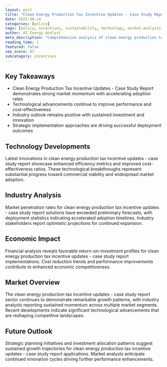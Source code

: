 ```yaml
---
layout: post
title: "Clean Energy Production Tax Incentive Updates - Case Study Report"
date: 2025-08-14
categories: [policy]
tags: [policy, incentives, sustainability, technology, market-analysis, innovation]
author: AI Energy Analyst
meta_description: "Comprehensive analysis of clean energy production tax incentive updates - case study report covering market trends, technology developments, and industry outlook. Discover key insights and future projections."
reading_time: 1
featured: false
seo_score: 87
subcategory: incentives
---
```


## Key Takeaways

- Clean Energy Production Tax Incentive Updates - Case Study Report demonstrates strong market momentum with accelerating adoption rates
- Technological advancements continue to improve performance and cost-effectiveness
- Industry outlook remains positive with sustained investment and innovation
- Strategic implementation approaches are driving successful deployment outcomes

## Technology Developments

Latest innovations in clean energy production tax incentive updates - case study report showcase enhanced efficiency metrics and improved cost-effectiveness ratios. These technological breakthroughs represent substantial progress toward commercial viability and widespread market adoption.

## Industry Analysis

Market penetration rates for clean energy production tax incentive updates - case study report solutions have exceeded preliminary forecasts, with deployment statistics indicating accelerated adoption timelines. Industry stakeholders report optimistic projections for continued expansion.

## Economic Impact

Financial analysis reveals favorable return-on-investment profiles for clean energy production tax incentive updates - case study report implementations. Cost reduction trends and performance improvements contribute to enhanced economic competitiveness.

## Market Overview

The clean energy production tax incentive updates - case study report sector continues to demonstrate remarkable growth patterns, with industry analysts reporting sustained momentum across multiple market segments. Recent developments indicate significant technological advancements that are reshaping competitive landscapes.

## Future Outlook

Strategic planning initiatives and investment allocation patterns suggest sustained growth trajectories for clean energy production tax incentive updates - case study report applications. Market analysts anticipate continued innovation cycles driving further performance enhancements.

